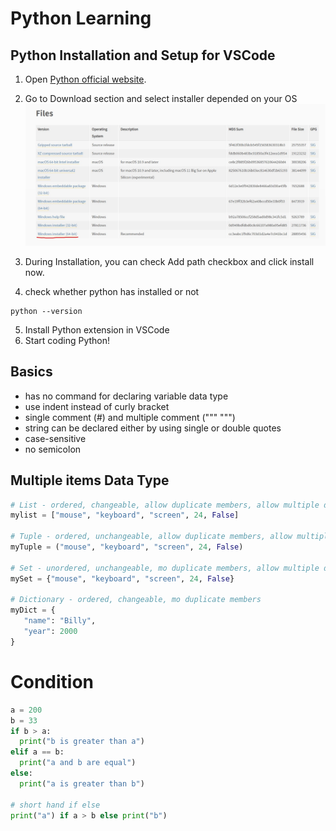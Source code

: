 # Python Learning

## Python Installation and Setup for VSCode

1. Open [Python official website](https://www.python.org/).
2. Go to Download section and select installer depended on your OS
   ![image](images/download-python.jpg)

3. During Installation, you can check Add path checkbox and click install now.
4. check whether python has installed or not

```
python --version
```

5. Install Python extension in VSCode
6. Start coding Python!

## Basics

- has no command for declaring variable data type
- use indent instead of curly bracket
- single comment (#) and multiple comment (""" """)
- string can be declared either by using single or double quotes
- case-sensitive
- no semicolon

## Multiple items Data Type

```py
# List - ordered, changeable, allow duplicate members, allow multiple data types
mylist = ["mouse", "keyboard", "screen", 24, False]

# Tuple - ordered, unchangeable, allow duplicate members, allow multiple data types
myTuple = ("mouse", "keyboard", "screen", 24, False)

# Set - unordered, unchangeable, mo duplicate members, allow multiple data types
mySet = {"mouse", "keyboard", "screen", 24, False}

# Dictionary - ordered, changeable, mo duplicate members
myDict = {
   "name": "Billy",
   "year": 2000
}
```

# Condition

```py
a = 200
b = 33
if b > a:
  print("b is greater than a")
elif a == b:
  print("a and b are equal")
else:
  print("a is greater than b")

# short hand if else
print("a") if a > b else print("b")
```
